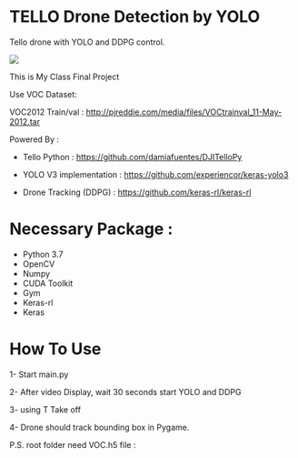 # TELLO Drone Detection by YOLO
Tello drone with YOLO and DDPG control.


![](demo.gif)


This is My Class Final Project

Use VOC Dataset:

VOC2012 Train/val : http://pjreddie.com/media/files/VOCtrainval_11-May-2012.tar


Powered By :

- Tello Python : https://github.com/damiafuentes/DJITelloPy

- YOLO V3 implementation : https://github.com/experiencor/keras-yolo3

- Drone Tracking (DDPG) : https://github.com/keras-rl/keras-rl

# Necessary Package : #

- Python 3.7
- OpenCV
- Numpy
- CUDA Toolkit
- Gym
- Keras-rl
- Keras


# How To Use #

1- Start main.py

2- After video Display, wait 30 seconds start YOLO and DDPG

3- using T Take off 

4- Drone should track bounding box in Pygame.

P.S. root folder need VOC.h5 file : 

